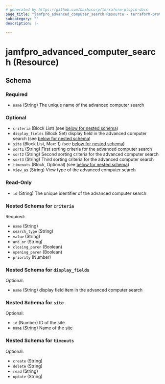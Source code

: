 ```yaml
---
# generated by https://github.com/hashicorp/terraform-plugin-docs
page_title: "jamfpro_advanced_computer_search Resource - terraform-provider-jamfpro"
subcategory: ""
description: |-
  
---
```


# jamfpro_advanced_computer_search (Resource)





<!-- schema generated by tfplugindocs -->
## Schema

### Required

- `name` (String) The unique name of the advanced computer search

### Optional

- `criteria` (Block List) (see [below for nested schema](#nestedblock--criteria))
- `display_fields` (Block Set) display field in the advanced computer search (see [below for nested schema](#nestedblock--display_fields))
- `site` (Block List, Max: 1) (see [below for nested schema](#nestedblock--site))
- `sort1` (String) First sorting criteria for the advanced computer search
- `sort2` (String) Second sorting criteria for the advanced computer search
- `sort3` (String) Third sorting criteria for the advanced computer search
- `timeouts` (Block, Optional) (see [below for nested schema](#nestedblock--timeouts))
- `view_as` (String) View type of the advanced computer search

### Read-Only

- `id` (String) The unique identifier of the advanced computer search

<a id="nestedblock--criteria"></a>
### Nested Schema for `criteria`

Required:

- `name` (String)
- `search_type` (String)
- `value` (String)
- `and_or` (String)
- `closing_paren` (Boolean)
- `opening_paren` (Boolean)
- `priority` (Number)


<a id="nestedblock--display_fields"></a>
### Nested Schema for `display_fields`

Optional:

- `name` (String) display field item in the advanced computer search


<a id="nestedblock--site"></a>
### Nested Schema for `site`

Optional:

- `id` (Number) ID of the site
- `name` (String) Name of the site


<a id="nestedblock--timeouts"></a>
### Nested Schema for `timeouts`

Optional:

- `create` (String)
- `delete` (String)
- `read` (String)
- `update` (String)
